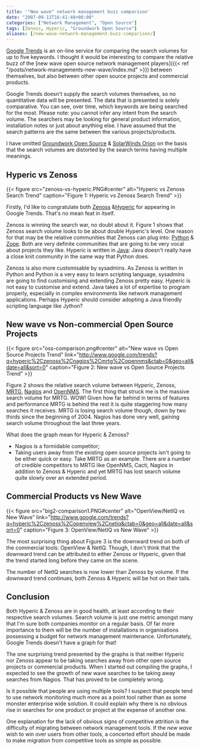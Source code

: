 ```yaml
---
title: '"New wave" network management buzz comparison'
date: "2007-09-13T16:41:48+00:00"
categories: ["Network Management", "Open Source"]
tags: [Zenoss, Hyperic, "Groundwork Open Source"]
aliases: [/new-wave-network-management-buzz-comparison/]
---
```


[Google Trends](http://www.google.com/trends) is an on-line service for comparing the search volumes for up to five keywords. I thought it would be interesting to compare the relative buzz of the [new wave open source network management players]({{< ref "/posts/network-managements-new-wave/index.md" >}}) between themselves, but also between other open source projects and commercial products.

Google Trends doesn't supply the search volumes themselves, so no quantitative data will be presented. The data that is presented is solely comparative. You can see, over time, which keywords are being searched for the most. Please note: you cannot infer any intent from the search volume. The searchers may be looking for general product information, installation notes or just about anything else. I have assumed that the search patterns are the same between the various projects/products.

I have omitted [Groundwork Open Source](http://www.groundworkopensource.com/) &amp; [SolarWinds Orion](http://www.solarwinds.com/products/orion/index.aspx) on the basis that the search volumes are distorted by the search terms having multiple meanings.

## Hyperic vs Zenoss

{{< figure src="zenoss-vs-hyperic.PNG#center" alt="Hyperic vs Zenoss Search Trend" caption="Figure 1: Hyperic vs Zenoss Search Trend" >}}

Firstly, I'd like to congratulate both [Zenoss](https://www.zenoss.com/) &amp;[Hyperic](http://www.hyperic.com/) for appearing in Google Trends. That's no mean feat in itself.

Zenoss is winning the search war, no doubt about it. Figure 1 shows that Zenoss search volume looks to be about double Hyperic's level. One reason for that may be the relative communities that Zenoss can plug into: [Python](http://www.python.org/) &amp; [Zope](http://www.zope.org/). Both are very definite communities that are going to be very vocal about projects they like. Hyperic is written in [Java](http://java.sun.com/): Java doesn't really have a close knit community in the same way that Python does.

Zenoss is also more customisable by sysadmins. As Zenoss is written in Python and Python is a very easy to learn scripting language, sysadmins are going to find customising and extending Zenoss pretty easy. Hyperic is not easy to customise and extend. Java takes a lot of expertise to program properly, especially in complex environments like network management applications. Perhaps Hyperic should consider adopting a Java friendly scripting language like Jython?

## New wave vs Non-commercial Open Source Projects

{{< figure src="oss-comparison.png#center" alt="New wave vs Open Source Projects Trend" link="http://www.google.com/trends?q=hyperic%2Czenoss%2Cnagios%2Cmrtg%2Copennms&ctab=0&geo=all&date=all&sort=0" caption="Figure 2: New wave vs Open Source Projects Trend" >}}

Figure 2 shows the relative search volume between Hyperic, Zenoss, [MRTG](http://oss.oetiker.ch/mrtg/), [Nagios](http://www.nagios.org/) and [OpenNMS](https://www.opennms.org/). The first thing that struck me is the massive search volume for MRTG. WOW! Given how far behind in terms of features and performance MRTG is behind the rest it is quite staggering how many searches it receives. MRTG is losing search volume though, down by two thirds since the beginning of 2004. Nagios has done very well, gaining search volume throughout the last three years.

What does the graph mean for Hyperic &amp; Zenoss?

- Nagios is a formidable competitor;
- Taking users away from the existing open source projects isn't going to be either quick or easy. Take MRTG as an example. There are a number of credible competitors to MRTG like OpenNMS, Cacti, Nagios in addition to Zenoss &amp; Hyperic and yet MRTG has lost search volume quite slowly over an extended period.

## Commercial Products vs New Wave

{{< figure src="big2-comparison1.PNG#center" alt="OpenView/NetIQ vs New Wave" link="http://www.google.com/trends?q=hyperic%2Czenoss%2Copenview%2Cnetiq&ctab=0&geo=all&date=all&sort=0" caption="Figure 3: OpenView/NetIQ vs New Wave" >}}

The most surprising thing about Figure 3 is the downward trend on both of the commercial tools: OpenView &amp; NetIQ. Though, I don't think that the downward trend can be attributed to either Zenoss or Hyperic, given that the trend started long before they came on the scene.

The number of NetIQ searches is now lower than Zenoss by volume. If the downward trend continues, both Zenoss &amp; Hyperic will be hot on their tails.

## Conclusion

Both Hyperic &amp; Zenoss are in good health, at least according to their respective search volumes. Search volume is just one metric amongst many that I'm sure both companies monitor on a regular basis. Of far more importance to them will be the number of installations in organisations possessing a budget for network management maintenance. Unfortunately, Google Trends doesn't have a graph for that!

The one surprising trend presented by the graphs is that neither Hyperic nor Zenoss appear to be taking searches away from other open source projects or commercial products. When I started out compiling the graphs, I expected to see the growth of new wave searches to be taking away searches from Nagios. That has proved to be completely wrong.

Is it possible that people are using multiple tools? I suspect that people tend to use network monitoring much more as a point tool rather than as some monster enterprise wide solution. It could explain why there is no obvious rise in searches for one product or project at the expense of another one.

One explanation for the lack of obvious signs of competitive attrition is the difficulty of migrating between network management tools. If the *new wave* wish to win over users from other tools, a concerted effort should be made to make migration from competitive tools as simple as possible.

